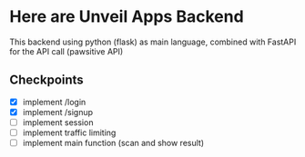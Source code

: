 # Here are Unveil Apps Backend
This backend using python (flask) as main language, combined with FastAPI for the API call (pawsitive API)
## Checkpoints
- [x] implement /login
- [x] implement /signup
- [ ] implement session
- [ ] implement traffic limiting
- [ ] implement main function (scan and show result)
